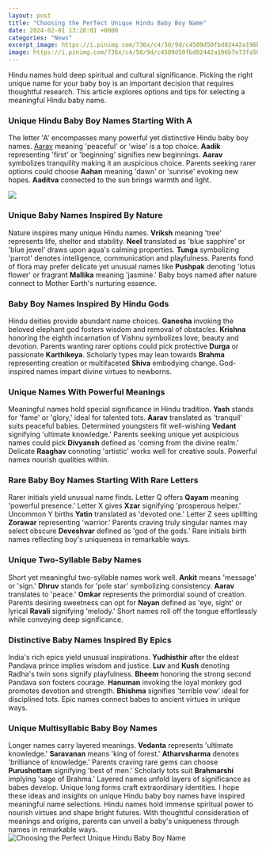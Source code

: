 ```yaml
---
layout: post
title: "Choosing the Perfect Unique Hindu Baby Boy Name"
date: 2024-02-01 13:28:01 +0000
categories: "News"
excerpt_image: https://i.pinimg.com/736x/c4/50/9d/c4509d50fbd82442a196b7e73fa5613c.jpg
image: https://i.pinimg.com/736x/c4/50/9d/c4509d50fbd82442a196b7e73fa5613c.jpg
---
```


Hindu names hold deep spiritual and cultural significance. Picking the right unique name for your baby boy is an important decision that requires thoughtful research. This article explores options and tips for selecting a meaningful Hindu baby name.
### Unique Hindu Baby Boy Names Starting With A
The letter 'A' encompasses many powerful yet distinctive Hindu baby boy names. [Aarav](https://store.fi.io.vn/chihuahua-dog-lover-design-for-dogs-ownerand-puppy-lover4960-t-shirt) meaning 'peaceful' or 'wise' is a top choice. **Aadik** representing 'first' or 'beginning' signifies new beginnings. **Aarav** symbolizes tranquility making it an auspicious choice. Parents seeking rarer options could choose **Aahan** meaning 'dawn' or 'sunrise' evoking new hopes. **Aaditva** connected to the sun brings warmth and light. 

![](https://angelsname.com/image/top-100-modern-and-unique-hindu-baby-boy-names-with-meaning.jpg)
### Unique Baby Names Inspired By Nature
Nature inspires many unique Hindu names. **Vriksh** meaning 'tree' represents life, shelter and stability. **Neel** translated as 'blue sapphire' or 'blue jewel' draws upon aqua's calming properties. **Tunga** symbolizing 'parrot' denotes intelligence, communication and playfulness. Parents fond of flora may prefer delicate yet unusual names like **Pushpak** denoting 'lotus flower' or fragrant **Mallika** meaning 'jasmine.' Baby boys named after nature connect to Mother Earth's nurturing essence.
### Baby Boy Names Inspired By Hindu Gods  
Hindu deities provide abundant name choices. **Ganesha** invoking the beloved elephant god fosters wisdom and removal of obstacles. **Krishna** honoring the eighth incarnation of Vishnu symbolizes love, beauty and devotion. Parents wanting rarer options could pick protective **Durga** or passionate **Karthikeya**. Scholarly types may lean towards **Brahma** representing creation or multifaceted **Shiva** embodying change. God-inspired names impart divine virtues to newborns.
### Unique Names With Powerful Meanings 
Meaningful names hold special significance in Hindu tradition. **Yash** stands for 'fame' or 'glory,' ideal for talented tots. **Aarav** translated as 'tranquil' suits peaceful babies. Determined youngsters fit well-wishing **Vedant** signifying 'ultimate knowledge.' Parents seeking unique yet auspicious names could pick **Divyansh** defined as 'coming from the divine realm.' Delicate **Raaghav** connoting 'artistic' works well for creative souls. Powerful names nourish qualities within.
### Rare Baby Boy Names Starting With Rare Letters
Rarer initials yield unusual name finds. Letter Q offers **Qayam** meaning 'powerful presence.' Letter X gives **Xzar** signifying 'prosperous helper.' Uncommon Y births **Yatin** translated as 'devoted one.' Letter Z sees uplifting **Zorawar** representing 'warrior.' Parents craving truly singular names may select obscure **Deveshvar** defined as 'god of the gods.' Rare initials birth names reflecting boy's uniqueness in remarkable ways.
### Unique Two-Syllable Baby Names  
Short yet meaningful two-syllable names work well. **Ankit** means 'message' or 'sign.' **Dhruv** stands for 'pole star' symbolizing consistency. **Aarav** translates to 'peace.' **Omkar** represents the primordial sound of creation. Parents desiring sweetness can opt for **Nayan** defined as 'eye, sight' or lyrical **Ravali** signifying 'melody.' Short names roll off the tongue effortlessly while conveying deep significance. 
### Distinctive Baby Names Inspired By Epics  
India's rich epics yield unusual inspirations. **Yudhisthir** after the eldest Pandava prince implies wisdom and justice. **Luv** and **Kush** denoting Radha's twin sons signify playfulness. **Bheem** honoring the strong second Pandava son fosters courage. **Hanuman** invoking the loyal monkey god promotes devotion and strength. **Bhishma** signifies 'terrible vow' ideal for disciplined tots. Epic names connect babes to ancient virtues in unique ways.
### Unique Multisyllabic Baby Boy Names   
Longer names carry layered meanings. **Vedanta** represents 'ultimate knowledge.' **Saravanan** means 'king of forest.' **Atharvsharma** denotes 'brilliance of knowledge.' Parents craving rare gems can choose **Purushottam** signifying 'best of men.' Scholarly tots suit **Brahmarshi** implying 'sage of Brahma.' Layered names unfold layers of significance as babes develop. Unique long forms craft extraordinary identities.
I hope these ideas and insights on unique Hindu baby boy names have inspired meaningful name selections. Hindu names hold immense spiritual power to nourish virtues and shape bright futures. With thoughtful consideration of meanings and origins, parents can unveil a baby's uniqueness through names in remarkable ways.
![Choosing the Perfect Unique Hindu Baby Boy Name](https://i.pinimg.com/736x/c4/50/9d/c4509d50fbd82442a196b7e73fa5613c.jpg)